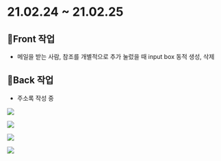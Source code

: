 # 21.02.24 ~ 21.02.25 

## 🎈Front 작업 
- 메일을 받는 사람, 참조를 개별적으로 추가 눌렀을 때 input box 동적 생성, 삭제


## 🎈Back 작업 
- 주소록 작성 중

![](https://images.velog.io/images/withcolinsong/post/127b3a4a-50a0-46e1-9324-e451d6a50fde/image.png)

![](https://images.velog.io/images/withcolinsong/post/ff522c24-1f56-46b8-bc14-b69fd786e9ab/image.png)

![](https://images.velog.io/images/withcolinsong/post/0b3f1285-7a24-4cbd-98ba-c9e892e3273f/ezgif.com-gif-maker%20(2).gif)

![](https://images.velog.io/images/withcolinsong/post/2e4ce0c5-78bf-42ea-be04-3680829d6d09/ezgif.com-gif-maker%20(3).gif)